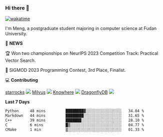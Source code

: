### Hi there 👋

[![wakatime](https://wakatime.com/badge/user/8906da98-c623-4aff-ac00-99cb42e09b38.svg)](https://wakatime.com/@8906da98-c623-4aff-ac00-99cb42e09b38)

I'm Meng, a postgraduate student majoring in computer science at Fudan University.

📰 **NEWS** 

🏆 Won two championships on NeurIPS 2023 Competition Track: Practical Vector Search.  

🎉 SIGMOD 2023 Programming Contest, 3rd Place, Finalist.



💻 **Contributing**

[starrocks](https://github.com/StarRocks/starrocks) ![](https://avatars.githubusercontent.com/u/88238841?s=48&v=4) [Milvus](https://github.com/milvus-io/milvus) ![](https://avatars.githubusercontent.com/u/51735404?s=48&v=4) [Knowhere](https://github.com/milvus-io/knowhere) ![](https://avatars.githubusercontent.com/u/18416694?s=48&v=4) [DragonflyDB](https://github.com/dragonflydb/dragonfly) ![](https://avatars.githubusercontent.com/u/104819355?s=48&v=4)



<!--
- 🔭 I’m currently working on ANNS on vector data (struggling...)
- 🤔 I’m looking for help with graph-based approximate nearest neighbor search
- 💬 Ask me about any project listed on my repositories
- ⚡ Fun fact: loving ancient poetry
-->


**Last 7 Days**
<!--START_SECTION:waka-->

```txt
Python     48 mins         ████████▓░░░░░░░░░░░░░░░░   34.04 %
Markdown   44 mins         ████████░░░░░░░░░░░░░░░░░   31.65 %
C++        39 mins         ███████░░░░░░░░░░░░░░░░░░   28.10 %
C          6 mins          █▒░░░░░░░░░░░░░░░░░░░░░░░   04.77 %
CMake      1 min           ▒░░░░░░░░░░░░░░░░░░░░░░░░   01.33 %
```

<!--END_SECTION:waka-->

<!--![Anurag's GitHub stats](https://github-readme-stats.vercel.app/api?username=matchyc&count_private=true&show_icons=true&theme=vue)-->

<!--[![Top Langs](https://github-readme-stats.vercel.app/api/top-langs/?username=matchyc&langs_count=4&&hide=perl,raku,html,javascript,shell,roff,prolog)](https://github.com/anuraghazra/github-readme-stats)-->

